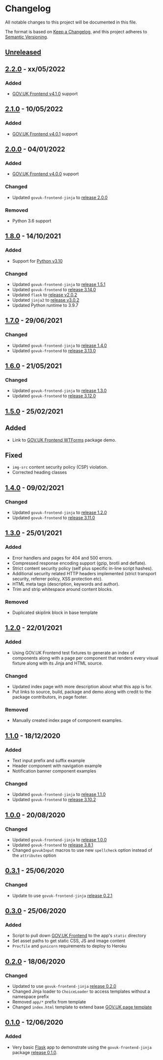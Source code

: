 # Changelog

All notable changes to this project will be documented in this file.

The format is based on [Keep a Changelog](https://keepachangelog.com/en/1.0.0/), and this project adheres to [Semantic Versioning](https://semver.org/spec/v2.0.0.html).

## [Unreleased](https://github.com/LandRegistry/govuk-frontend-jinja-demo/compare/2.2.0...main)

## [2.2.0](https://github.com/LandRegistry/govuk-frontend-jinja-demo/releases/tag/2.2.0) - xx/05/2022

### Added

- [GOV.UK Frontend v4.1.0](https://github.com/alphagov/govuk-frontend/releases/tag/v4.1.0) support

## [2.1.0](https://github.com/LandRegistry/govuk-frontend-jinja-demo/releases/tag/2.1.0) - 10/05/2022

### Added

- [GOV.UK Frontend v4.0.1](https://github.com/alphagov/govuk-frontend/releases/tag/v4.0.1) support

## [2.0.0](https://github.com/LandRegistry/govuk-frontend-jinja-demo/releases/tag/2.0.0) - 04/01/2022

### Added

- [GOV.UK Frontend v4.0.0](https://github.com/alphagov/govuk-frontend/releases/tag/v4.0.0) support

### Changed

- Updated `govuk-frontend-jinja` to [release 2.0.0](https://github.com/LandRegistry/govuk-frontend-jinja/releases/tag/2.0.0)

### Removed

- Python 3.6 support

## [1.8.0](https://github.com/LandRegistry/govuk-frontend-jinja-demo/releases/tag/1.8.0) - 14/10/2021

### Added

- Support for [Python v3.10](https://www.python.org/downloads/release/python-3100/)

### Changed

- Updated `govuk-frontend-jinja` to [release 1.5.1](https://github.com/LandRegistry/govuk-frontend-jinja/releases/tag/1.5.1)
- Updated `govuk-frontend` to [release 3.14.0](https://github.com/alphagov/govuk-frontend/releases/tag/v3.14.0)
- Updated `flask` to [release v2.0.2](https://flask.palletsprojects.com/en/2.0.x/changes/)
- Updated `jinja2` to [release v3.0.2](https://jinja.palletsprojects.com/en/3.0.x/changes/)
- Updated Python runtime to 3.9.7

## [1.7.0](https://github.com/LandRegistry/govuk-frontend-jinja-demo/releases/tag/1.7.0) - 29/06/2021

### Changed

- Updated `govuk-frontend-jinja` to [release 1.4.0](https://github.com/LandRegistry/govuk-frontend-jinja/releases/tag/1.4.0)
- Updated `govuk-frontend` to [release 3.13.0](https://github.com/alphagov/govuk-frontend/releases/tag/v3.13.0)

## [1.6.0](https://github.com/LandRegistry/govuk-frontend-jinja-demo/releases/tag/1.6.0) - 21/05/2021

### Changed

- Updated `govuk-frontend-jinja` to [release 1.3.0](https://github.com/LandRegistry/govuk-frontend-jinja/releases/tag/1.3.0)
- Updated `govuk-frontend` to [release 3.12.0](https://github.com/alphagov/govuk-frontend/releases/tag/v3.12.0)

## [1.5.0](https://github.com/LandRegistry/govuk-frontend-jinja-demo/releases/tag/1.5.0) - 25/02/2021

## Added

- Link to [GOV.UK Frontend WTForms](https://govuk-frontend-wtf.herokuapp.com/) package demo.

## Fixed

- `img-src` content security policy (CSP) violation.
- Corrected heading classes

## [1.4.0](https://github.com/LandRegistry/govuk-frontend-jinja-demo/releases/tag/1.4.0) - 09/02/2021

### Changed

- Updated `govuk-frontend-jinja` to [release 1.2.0](https://github.com/LandRegistry/govuk-frontend-jinja/releases/tag/1.2.0)
- Updated `govuk-frontend` to [release 3.11.0](https://github.com/alphagov/govuk-frontend/releases/tag/v3.11.0)

## [1.3.0](https://github.com/LandRegistry/govuk-frontend-jinja-demo/releases/tag/1.3.0) - 25/01/2021

### Added

- Error handlers and pages for 404 and 500 errors.
- Compressed response encoding support (gzip, brotli and deflate).
- Strict content security policy (self plus specific in-line script hashes).
- Additional security related HTTP headers implemented (strict transport security, referrer policy, XSS protection etc).
- HTML meta tags (description, keywords and author).
- Trim and strip whitespace around content blocks.

### Removed

- Duplicated skiplink block in base template

## [1.2.0](https://github.com/LandRegistry/govuk-frontend-jinja-demo/releases/tag/1.2.0) - 22/01/2021

### Added

- Using GOV.UK Frontend test fixtures to generate an index of components along with a page per component that renders every visual fixture along with its Jinja and HTML source.

### Changed

- Updated index page with more description about what this app is for.
- Put links to source, build, package and demo along with credit to the package contributors, in page footer.

### Removed

- Manually created index page of component examples.

## [1.1.0](https://github.com/LandRegistry/govuk-frontend-jinja-demo/releases/tag/1.1.0) - 18/12/2020

### Added

- Text input prefix and suffix example
- Header component with navigation example
- Notification banner component examples

### Changed

- Updated `govuk-frontend-jinja` to [release 1.1.0](https://github.com/LandRegistry/govuk-frontend-jinja/releases/tag/1.1.0)
- Updated `govuk-frontend` to [release 3.10.2](https://github.com/alphagov/govuk-frontend/releases/tag/v3.10.2)

## [1.0.0](https://github.com/LandRegistry/govuk-frontend-jinja-demo/releases/tag/1.0.0) - 20/08/2020

### Changed

- Updated `govuk-frontend-jinja` to [release 1.0.0](https://github.com/LandRegistry/govuk-frontend-jinja/releases/tag/1.0.0)
- Updated `govuk-frontend` to [release 3.8.1](https://github.com/alphagov/govuk-frontend/releases/tag/v3.8.1)
- Changed `govukInput` macros to use new `spellcheck` option instead of the `attributes` option

## [0.3.1](https://github.com/LandRegistry/govuk-frontend-jinja-demo/releases/tag/0.3.1) - 25/06/2020

### Changed

- Update to use `govuk-frontend-jinja` [release 0.2.1](https://github.com/LandRegistry/govuk-frontend-jinja/releases/tag/0.2.1)

## [0.3.0](https://github.com/LandRegistry/govuk-frontend-jinja-demo/releases/tag/0.3.0) - 25/06/2020

### Added

- Script to pull down [GOV.UK Frontend](https://github.com/alphagov/govuk-frontend/) to the app's `static` directory
- Set asset paths to get static CSS, JS and image content
- `Procfile` and `gunicorn` requirements to deploy to Heroku

## [0.2.0](https://github.com/LandRegistry/govuk-frontend-jinja-demo/releases/tag/0.2.0) - 18/06/2020

### Changed

- Updated to use `govuk-frontend-jinja` [release 0.2.0](https://github.com/LandRegistry/govuk-frontend-jinja/releases/tag/0.2.0)
- Changed Jinja loader to `ChoiceLoader` to access templates without a namespace prefix
- Removed `app/*` prefix from template
- Changed `index.html` template to extend base [GOV.UK page template](https://design-system.service.gov.uk/styles/page-template/)

## [0.1.0](https://github.com/LandRegistry/govuk-frontend-jinja-demo/releases/tag/0.1.0) - 12/06/2020

### Added

- Very basic [Flask](https://flask.palletsprojects.com/) app to demonstrate using the `govuk-frontend-jinja` package [release 0.1.0](https://github.com/LandRegistry/govuk-frontend-jinja/releases/tag/0.1.0).
